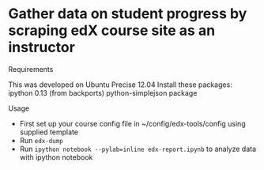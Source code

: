 # Gather data on student progress by scraping edX course site as an instructor

Requirements

This was developed on Ubuntu Precise 12.04
Install these packages:
  ipython 0.13 (from backports)
  python-simplejson package

Usage

* First set up your course config file in ~/config/edx-tools/config  using supplied template
* Run `edx-dump`
* Run `ipython notebook --pylab=inline edx-report.ipynb` to analyze data with ipython notebook
